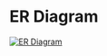 # ER Diagram

[![ER Diagram](https://i.ibb.co/3fbPvsT/dvd-rental-sample-database-diagram.png "ER Diagram")](https://i.ibb.co/3fbPvsT/dvd-rental-sample-database-diagram.png "ER Diagram")

